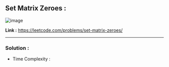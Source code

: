 ## Set Matrix Zeroes : 

![image](https://user-images.githubusercontent.com/23376002/213911296-a9b62567-11a0-4d6c-bc75-2080a2487285.png)


**Link :** https://leetcode.com/problems/set-matrix-zeroes/

-----------------------------------------------------------------------------------------------------------------------------------------------------


### Solution :

- Time Complexity : 

